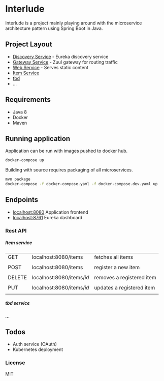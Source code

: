# Interlude
Interlude is a project mainly playing around with the microservice architecture pattern using Spring Boot in Java.

## Project Layout
* [Discovery Service](https://github.com/august-norkko/interlude/tree/master/eureka) - Eureka discovery service
* [Gateway Service](https://github.com/august-norkko/interlude/tree/master/zuul) - Zuul gateway for routing traffic
* [Web Service]() - Serves static content
* [Item Service](https://github.com/august-norkko/interlude/tree/master/item-service) 
* [tbd](https://github.com/august-norkko/interlude/tree/master/tbd) 
* ...

## Requirements
* Java 8
* Docker
* Maven

## Running application
Application can be run with images pushed to docker hub.
```bash
docker-compose up
```
Building with source requires packaging of all microservices.
```bash
mvn package
docker-compose -f docker-compose.yaml -f docker-compose.dev.yaml up
```
## Endpoints
- [localhost:8080]() Application frontend
- [localhost:8761]() Eureka dashboard

### Rest API
##### Item service
||||
| ---- | -------------------- | ----------------- |
| GET  | localhost:8080/items | fetches all items |
||||
| POST | localhost:8080/items | register a new item |
||||
| DELETE | localhost:8080/items/_id_ | removes a registered item |
||||
| PUT | localhost:8080/items/_id_ | updates a registered item |
||||

##### tbd service

##### ...

## Todos
* Auth service (OAuth)
* Kubernetes deployment

### License
MIT